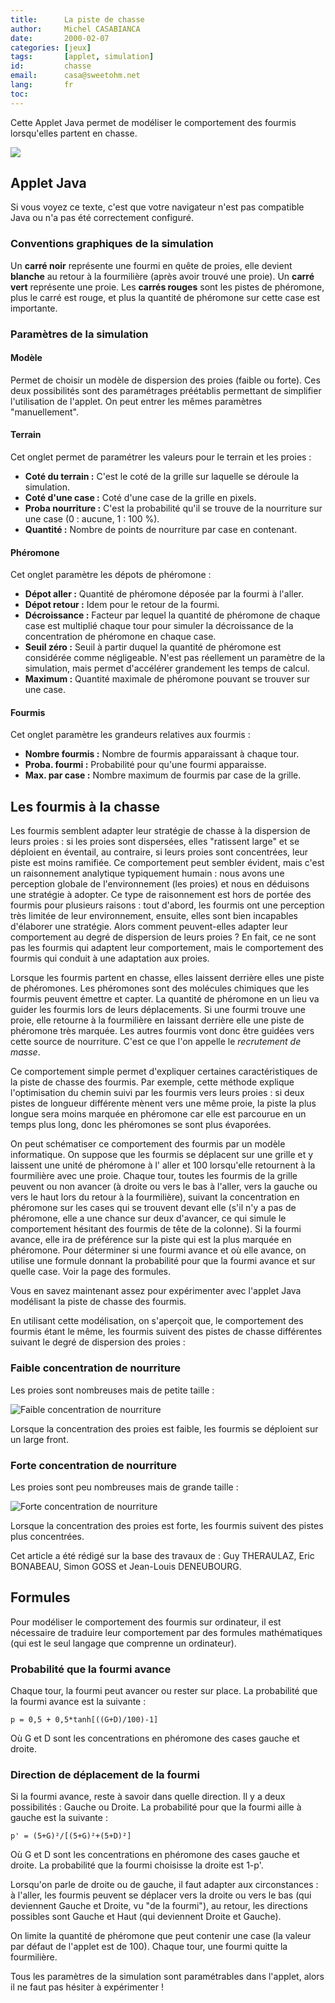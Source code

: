 ```yaml
---
title:      La piste de chasse
author:     Michel CASABIANCA
date:       2000-02-07
categories: [jeux]
tags:       [applet, simulation]
id:         chasse
email:      casa@sweetohm.net
lang:       fr
toc:        
---
```


Cette Applet Java permet de modéliser le comportement des fourmis lorsqu'elles partent en chasse.

<!--more-->

![](chasse.titre.png)

Applet Java
-----------

<applet code="PisteFourmi.class" codebase="../java/chasse" width="300" height="250">
<p class="applet-error">Si vous voyez ce texte, c'est que votre navigateur n'est 
pas compatible Java ou n'a pas été correctement configuré.</p>
</applet>

### Conventions graphiques de la simulation

Un **carré noir** représente une fourmi en quête de proies, elle devient
**blanche** au retour à la fourmilière (après avoir trouvé une proie).
Un **carré vert** représente une proie. Les **carrés rouges** sont les
pistes de phéromone, plus le carré est rouge, et plus la quantité de
phéromone sur cette case est importante.

### Paramètres de la simulation

#### Modèle

Permet de choisir un modèle de dispersion des proies (faible ou forte).
Ces deux possibilités sont des paramétrages préétablis permettant de
simplifier l'utilisation de l'applet. On peut entrer les mêmes
paramètres "manuellement".

#### Terrain

Cet onglet permet de paramétrer les valeurs pour le terrain et les
proies :

-   **Coté du terrain :** C'est le coté de la grille sur laquelle se
    déroule la simulation.
-   **Coté d'une case :** Coté d'une case de la grille en pixels.
-   **Proba nourriture :** C'est la probabilité qu'il se trouve de la
    nourriture sur une case (0 : aucune, 1 : 100 %).
-   **Quantité :** Nombre de points de nourriture par case en contenant.

#### Phéromone

Cet onglet paramètre les dépots de phéromone :

-   **Dépot aller :** Quantité de phéromone déposée par la fourmi à
    l'aller.
-   **Dépot retour :** Idem pour le retour de la fourmi.
-   **Décroissance :** Facteur par lequel la quantité de phéromone de
    chaque case est multiplié chaque tour pour simuler la décroissance
    de la concentration de phéromone en chaque case.
-   **Seuil zéro :** Seuil à partir duquel la quantité de phéromone est
    considérée comme négligeable. N'est pas réellement un paramètre de
    la simulation, mais permet d'accélérer grandement les temps de
    calcul.
-   **Maximum :** Quantité maximale de phéromone pouvant se trouver sur
    une case.

#### Fourmis

Cet onglet paramètre les grandeurs relatives aux fourmis :

-   **Nombre fourmis :** Nombre de fourmis apparaissant à chaque tour.
-   **Proba. fourmi :** Probabilité pour qu'une fourmi apparaisse.
-   **Max. par case :** Nombre maximum de fourmis par case de la grille.

Les fourmis à la chasse
-----------------------

Les fourmis semblent adapter leur stratégie de chasse à la dispersion de
leurs proies : si les proies sont dispersées, elles "ratissent large" et
se déploient en éventail, au contraire, si leurs proies sont
concentrées, leur piste est moins ramifiée. Ce comportement peut sembler
évident, mais c'est un raisonnement analytique typiquement humain : nous
avons une perception globale de l'environnement (les proies) et nous en
déduisons une stratégie à adopter. Ce type de raisonnement est hors de
portée des fourmis pour plusieurs raisons : tout d'abord, les fourmis
ont une perception très limitée de leur environnement, ensuite, elles
sont bien incapables d'élaborer une stratégie. Alors comment
peuvent-elles adapter leur comportement au degré de dispersion de leurs
proies ? En fait, ce ne sont pas les fourmis qui adaptent leur
comportement, mais le comportement des fourmis qui conduit à une
adaptation aux proies.

Lorsque les fourmis partent en chasse, elles laissent derrière elles une
piste de phéromones. Les phéromones sont des molécules chimiques que les
fourmis peuvent émettre et capter. La quantité de phéromone en un lieu
va guider les fourmis lors de leurs déplacements. Si une fourmi trouve
une proie, elle retourne à la fourmilière en laissant derrière elle une
piste de phéromone très marquée. Les autres fourmis vont donc être
guidées vers cette source de nourriture. C'est ce que l'on appelle le
*recrutement de masse*.

Ce comportement simple permet d'expliquer certaines caractéristiques de
la piste de chasse des fourmis. Par exemple, cette méthode explique
l'optimisation du chemin suivi par les fourmis vers leurs proies : si
deux pistes de longueur différente mènent vers une même proie, la piste
la plus longue sera moins marquée en phéromone car elle est parcourue en
un temps plus long, donc les phéromones se sont plus évaporées.

On peut schématiser ce comportement des fourmis par un modèle
informatique. On suppose que les fourmis se déplacent sur une grille et
y laissent une unité de phéromone à l' aller et 100 lorsqu'elle
retournent à la fourmilière avec une proie. Chaque tour, toutes les
fourmis de la grille peuvent ou non avancer (à droite ou vers le bas à
l'aller, vers la gauche ou vers le haut lors du retour à la
fourmilière), suivant la concentration en phéromone sur les cases qui se
trouvent devant elle (s'il n'y a pas de phéromone, elle a une chance sur
deux d'avancer, ce qui simule le comportement hésitant des fourmis de
tête de la colonne). Si la fourmi avance, elle ira de préférence sur la
piste qui est la plus marquée en phéromone. Pour déterminer si une
fourmi avance et où elle avance, on utilise une formule donnant la
probabilité pour que la fourmi avance et sur quelle case. Voir la page
des formules.

Vous en savez maintenant assez pour expérimenter avec l'applet Java
modélisant la piste de chasse des fourmis.

En utilisant cette modélisation, on s'aperçoit que, le comportement des
fourmis étant le même, les fourmis suivent des pistes de chasse
différentes suivant le degré de dispersion des proies :

### Faible concentration de nourriture

Les proies sont nombreuses mais de petite taille :

![Faible concentration de nourriture](chasse.faible.png)

Lorsque la concentration des proies est faible, les fourmis se déploient
sur un large front.

### Forte concentration de nourriture

Les proies sont peu nombreuses mais de grande taille :

![Forte concentration de nourriture](chasse.forte.png)

Lorsque la concentration des proies est forte, les fourmis suivent des
pistes plus concentrées.

Cet article a été rédigé sur la base des travaux de : Guy THERAULAZ,
Eric BONABEAU, Simon GOSS et Jean-Louis DENEUBOURG.

Formules
--------

Pour modéliser le comportement des fourmis sur ordinateur, il est
nécessaire de traduire leur comportement par des formules mathématiques
(qui est le seul langage que comprenne un ordinateur).

### Probabilité que la fourmi avance

Chaque tour, la fourmi peut avancer ou rester sur place. La probabilité
que la fourmi avance est la suivante :

```
p = 0,5 + 0,5*tanh[((G+D)/100)-1]
```

Où G et D sont les concentrations en phéromone des cases gauche et
droite.

### Direction de déplacement de la fourmi

Si la fourmi avance, reste à savoir dans quelle direction. Il y a deux
possibilités : Gauche ou Droite. La probabilité pour que la fourmi aille
à gauche est la suivante :

```
p' = (5+G)²/[(5+G)²+(5+D)²]
```

Où G et D sont les concentrations en phéromone des cases gauche et
droite. La probabilité que la fourmi choisisse la droite est 1-p'.

Lorsqu'on parle de droite ou de gauche, il faut adapter aux
circonstances : à l'aller, les fourmis peuvent se déplacer vers la
droite ou vers le bas (qui deviennent Gauche et Droite, vu "de la
fourmi"), au retour, les directions possibles sont Gauche et Haut (qui
deviennent Droite et Gauche).

On limite la quantité de phéromone que peut contenir une case (la valeur
par défaut de l'applet est de 100). Chaque tour, une fourmi quitte la
fourmilière.

Tous les paramètres de la simulation sont paramétrables dans l'applet,
alors il ne faut pas hésiter à expérimenter !
